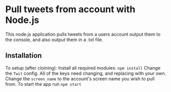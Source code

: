 # Pull tweets from account with Node.js

This node.js application pulls tweets from a users account output them
to the console, and also output them in a .txt file.

## Installation

To setup (after cloining): 
Install all required modules: `npm install` 
Change the `Twit` config. All of the keys need changing, and replacing with your own.
Change the `screen_name` to the account's screen name you wish to pull from.
To start the app run `npm start`